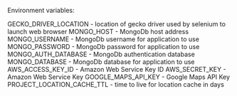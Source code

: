 Environment variables:

GECKO_DRIVER_LOCATION - location of gecko driver used by selenium to launch web browser
MONGO_HOST - MongoDb host address
MONGO_USERNAME - MongoDb username for application to use
MONGO_PASSWORD - MongoDb password for application to use
MONGO_AUTH_DATABASE - MongoDb authentication database
MONGO_DATABASE - MongoDb database for application to use
AWS_ACCESS_KEY_ID - Amazon Web Service Key ID
AWS_SECRET_KEY - Amazon Web Service Key
GOOGLE_MAPS_API_KEY - Google Maps API Key
PROJECT_LOCATION_CACHE_TTL - time to live for location cache in days
